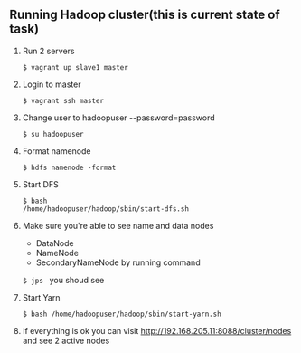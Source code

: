 ## Running Hadoop cluster(this is current state of task)
1. Run 2 servers

    <code>$ vagrant up slave1 master </code>
2. Login to master

    <code>$ vagrant ssh master </code>
3. Change user to hadoopuser --password=password

    <code>$ su hadoopuser </code>
4. Format namenode

    <code>$ hdfs namenode -format</code>
5. Start DFS

    <code>$ bash /home/hadoopuser/hadoop/sbin/start-dfs.sh</code>
6. Make sure you're able to see name and data nodes
   * DataNode
   * NameNode
   * SecondaryNameNode
   by running command 

    <code>$ jps </code> you shoud see
7. Start Yarn

    <code>$ bash /home/hadoopuser/hadoop/sbin/start-yarn.sh </code>
8. if everything is ok you can visit http://192.168.205.11:8088/cluster/nodes and see 2 active nodes